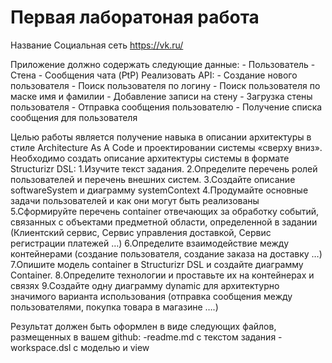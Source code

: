 # Первая лаборатоная работа

Название
Социальная сеть https://vk.ru/ 

Приложение должно содержать следующие данные:
    - Пользователь
    - Стена
    - Сообщения чата (PtP)
Реализовать API:
    - Создание нового пользователя
    - Поиск пользователя по логину
    - Поиск пользователя по маске имя и фамилии
    - Добавление записи на стену
    - Загрузка стены пользователя
    - Отправка сообщения пользователю
    - Получение списка сообщения для пользователя

Целью работы является получение навыка в описании архитектуры в стиле Architecture As A Code и проектировании системы «сверху вниз». Необходимо создать описание архитектуры системы в формате Structurizr DSL:
1.Изучите текст задания.
2.Определите перечень ролей пользователей и перечень внешних систем.
3.Создайте описание softwareSystem и диаграмму systemContext
4.Продумайте основные задачи пользователей и как они могут быть реализованы
5.Сформируйте перечень container отвечающих за обработку событий, связанных с объектами предметной области, определенной в задании (Клиентский сервис, Сервис управления доставкой, Сервис регистрации платежей …)
6.Определите взаимодействие между контейнерами (создание пользователя, создание заказа на доставку …)
7.Опишите модель container в Structurizr DSL и создайте диаграмму Container.
8.Определите технологии и проставьте их на контейнерах и связях
9.Создайте одну диаграмму dynamic для архитектурно значимого варианта использования (отправка сообщения между пользователями, покупка товара в магазине ….)

Результат должен быть оформлен в виде следующих файлов, размещенных в вашем github:
    -readme.md с текстом задания
    -workspace.dsl с моделью и view